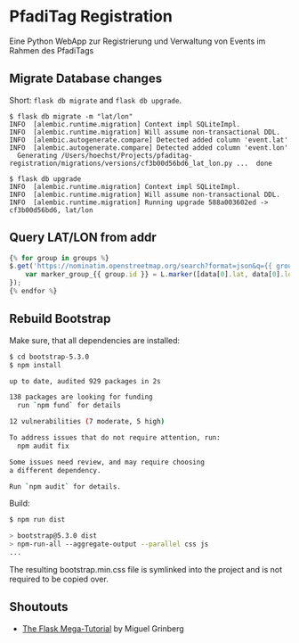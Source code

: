 # PfadiTag Registration
Eine Python WebApp zur Registrierung und Verwaltung von Events im Rahmen des PfadiTags

## Migrate Database changes

Short: `flask db migrate` and `flask db upgrade`.

```
$ flask db migrate -m "lat/lon"    
INFO  [alembic.runtime.migration] Context impl SQLiteImpl.
INFO  [alembic.runtime.migration] Will assume non-transactional DDL.
INFO  [alembic.autogenerate.compare] Detected added column 'event.lat'
INFO  [alembic.autogenerate.compare] Detected added column 'event.lon'
  Generating /Users/hoechst/Projects/pfaditag-registration/migrations/versions/cf3b00d56bd6_lat_lon.py ...  done

$ flask db upgrade
INFO  [alembic.runtime.migration] Context impl SQLiteImpl.
INFO  [alembic.runtime.migration] Will assume non-transactional DDL.
INFO  [alembic.runtime.migration] Running upgrade 588a003602ed -> cf3b00d56bd6, lat/lon
```

## Query LAT/LON from addr

```js
{% for group in groups %}
$.get('https://nominatim.openstreetmap.org/search?format=json&q={{ group.street }}, {{ group.zip }} {{ group.city }}', function(data){
    var marker_group_{{ group.id }} = L.marker([data[0].lat, data[0].lon], { icon: groupStyle }).addTo(map);
});
{% endfor %}
```

## Rebuild Bootstrap 

Make sure, that all dependencies are installed:

```bash
$ cd bootstrap-5.3.0  
$ npm install 

up to date, audited 929 packages in 2s

138 packages are looking for funding
  run `npm fund` for details

12 vulnerabilities (7 moderate, 5 high)

To address issues that do not require attention, run:
  npm audit fix

Some issues need review, and may require choosing
a different dependency.

Run `npm audit` for details.
```

Build:

```bash
$ npm run dist

> bootstrap@5.3.0 dist
> npm-run-all --aggregate-output --parallel css js
...
```

The resulting bootstrap.min.css file is symlinked into the project and is not required to be copied over.

## Shoutouts

- [The Flask Mega-Tutorial](https://blog.miguelgrinberg.com/post/the-flask-mega-tutorial-part-i-hello-world) by Miguel Grinberg
